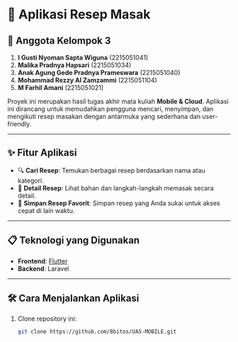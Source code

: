 # 📱 Aplikasi Resep Masak

## 👥 Anggota Kelompok 3

1. **I Gusti Nyoman Sapta Wiguna** (2215051041)  
2. **Malika Pradnya Hapsari** (2215051034)  
3. **Anak Agung Gede Pradnya Prameswara** (2215051040)  
4. **Mohammad Rezzy Al Zamzammi** (2215051104)  
5. **M Farhil Amani** (2215051021)  


Proyek ini merupakan hasil tugas akhir mata kuliah **Mobile & Cloud**. Aplikasi ini dirancang untuk memudahkan pengguna mencari, menyimpan, dan mengikuti resep masakan dengan antarmuka yang sederhana dan user-friendly.

---

## ✨ Fitur Aplikasi

- 🔍 **Cari Resep**: Temukan berbagai resep berdasarkan nama atau kategori.
- 📖 **Detail Resep**: Lihat bahan dan langkah-langkah memasak secara detail.
- 💾 **Simpan Resep Favorit**: Simpan resep yang Anda sukai untuk akses cepat di lain waktu.

---

## 📋 Teknologi yang Digunakan

- **Frontend**: [Flutter](https://flutter.dev/)
- **Backend**: Laravel
---

## 🛠️ Cara Menjalankan Aplikasi

1. Clone repository ini:
   ```bash
   git clone https://github.com/8bitos/UAS-MOBILE.git

